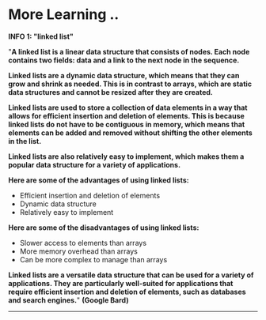 # More Learning ..

**INFO 1: "linked list"**

"**A linked list is a linear data structure that consists of nodes. Each node contains two fields: data and a link to the next node in the sequence.**

**Linked lists are a dynamic data structure, which means that they can grow and shrink as needed. This is in contrast to arrays, which are static data structures and cannot be resized after they are created.**

**Linked lists are used to store a collection of data elements in a way that allows for efficient insertion and deletion of elements. This is because linked lists do not have to be contiguous in memory, which means that elements can be added and removed without shifting the other elements in the list.**

**Linked lists are also relatively easy to implement, which makes them a popular data structure for a variety of applications.**

**Here are some of the advantages of using linked lists:**

* Efficient insertion and deletion of elements
* Dynamic data structure
* Relatively easy to implement

**Here are some of the disadvantages of using linked lists:**

* Slower access to elements than arrays
* More memory overhead than arrays
* Can be more complex to manage than arrays

**Linked lists are a versatile data structure that can be used for a variety of applications. They are particularly well-suited for applications that require efficient insertion and deletion of elements, such as databases and search engines.**" **(Google Bard)**

---
